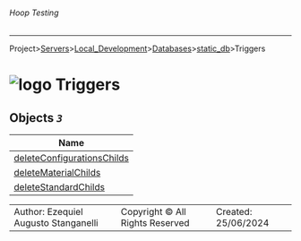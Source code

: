 ###### Hoop Testing
___
Project>[Servers](../../../../Servers.md)>[Local_Development](../../../Local_Development.md)>[Databases](../../Databases.md)>[static_db](../static_db.md)>Triggers


# ![logo](../../../../../Images/folder64.svg) Triggers



## <a name="#Triggers"></a>Objects _`3`_
|Name|
|---|
|[deleteConfigurationsChilds](deleteConfigurationsChilds.md)|
|[deleteMaterialChilds](deleteMaterialChilds.md)|
|[deleteStandardChilds](deleteStandardChilds.md)|

||||
|---|---|---|
|Author: Ezequiel Augusto Stanganelli|Copyright © All Rights Reserved|Created: 25/06/2024|